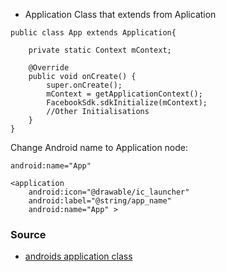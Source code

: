 * Application Class that extends from Aplication

```
public class App extends Application{

    private static Context mContext;

    @Override
    public void onCreate() {
        super.onCreate();
        mContext = getApplicationContext();
        FacebookSdk.sdkInitialize(mContext);
        //Other Initialisations
    }
}
```

Change Android name to Application node:

`android:name="App"`

```
<application
    android:icon="@drawable/ic_launcher"
    android:label="@string/app_name"
    android:name="App" >
```


### Source 

* [androids application class](http://www.intertech.com/Blog/androids-application-class/#ixzz3bQEKgI5N)

